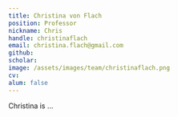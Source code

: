 ```yaml
---
title: Christina von Flach
position: Professor
nickname: Chris
handle: christinaflach
email: christina.flach@gmail.com
github:
scholar:
image: /assets/images/team/christinaflach.png
cv:
alum: false
---
```


Christina is ...

[Federal University of Bahia]: http://www.ufba.br/
